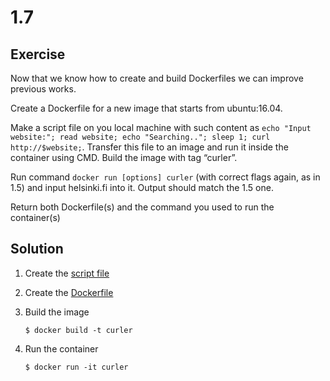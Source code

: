 # 1.7

## Exercise

Now that we know how to create and build Dockerfiles we can improve previous works.

Create a Dockerfile for a new image that starts from ubuntu:16.04.

Make a script file on you local machine with such content as `echo "Input website:"; read website; echo "Searching.."; sleep 1; curl http://$website;`. Transfer this file to an image and run it inside the container using CMD. Build the image with tag “curler”.

Run command `docker run [options] curler` (with correct flags again, as in 1.5) and input helsinki.fi into it. Output should match the 1.5 one.

Return both Dockerfile(s) and the command you used to run the container(s)

## Solution

1. Create the [script file](https://github.com/salemalex11/DevOpsWithDocker/blob/main/1/7/script.sh)

2. Create the [Dockerfile](https://github.com/salemalex11/DevOpsWithDocker/blob/main/1/7/Dockerfile)


3. Build the image
              
       $ docker build -t curler

4. Run the container

       $ docker run -it curler
